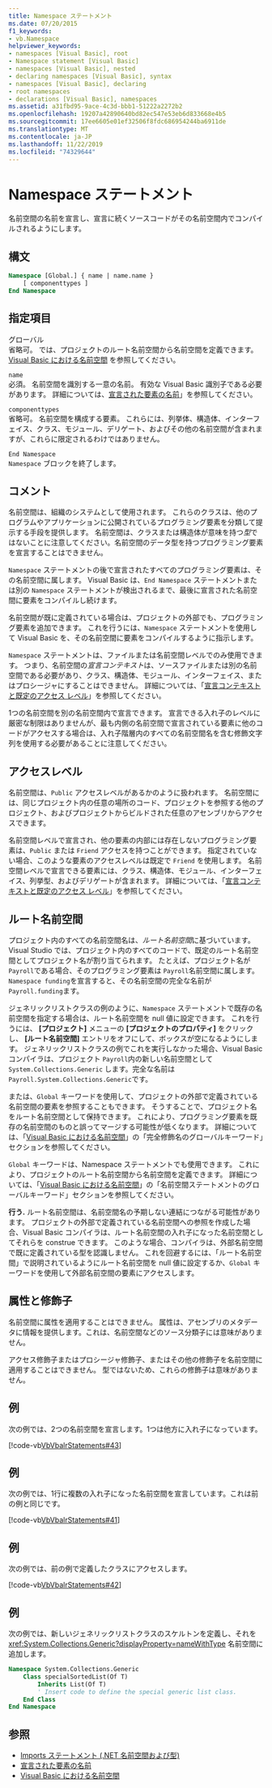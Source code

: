 ```yaml
---
title: Namespace ステートメント
ms.date: 07/20/2015
f1_keywords:
- vb.Namespace
helpviewer_keywords:
- namespaces [Visual Basic], root
- Namespace statement [Visual Basic]
- namespaces [Visual Basic], nested
- declaring namespaces [Visual Basic], syntax
- namespaces [Visual Basic], declaring
- root namespaces
- declarations [Visual Basic], namespaces
ms.assetid: a31fbd95-9ace-4c3d-bbb1-51222a2272b2
ms.openlocfilehash: 19207a42890640bd82ec547e53eb6d833668e4b5
ms.sourcegitcommit: 17ee6605e01ef32506f8fdc686954244ba6911de
ms.translationtype: MT
ms.contentlocale: ja-JP
ms.lasthandoff: 11/22/2019
ms.locfileid: "74329644"
---
```

# <a name="namespace-statement"></a>Namespace ステートメント
名前空間の名前を宣言し、宣言に続くソースコードがその名前空間内でコンパイルされるようにします。  
  
## <a name="syntax"></a>構文  
  
```vb  
Namespace [Global.] { name | name.name }  
    [ componenttypes ]  
End Namespace  
```  
  
## <a name="parts"></a>指定項目  
 グローバル  
 省略可。 では、プロジェクトのルート名前空間から名前空間を定義できます。 [Visual Basic における名前空間](../../../visual-basic/programming-guide/program-structure/namespaces.md) を参照してください。  
  
 `name`  
 必須。 名前空間を識別する一意の名前。 有効な Visual Basic 識別子である必要があります。 詳細については、[宣言された要素の名前](../../../visual-basic/programming-guide/language-features/declared-elements/declared-element-names.md)」を参照してください。  
  
 `componenttypes`  
 省略可。 名前空間を構成する要素。 これらには、列挙体、構造体、インターフェイス、クラス、モジュール、デリゲート、およびその他の名前空間が含まれますが、これらに限定されるわけではありません。  
  
 `End Namespace`  
 `Namespace` ブロックを終了します。  
  
## <a name="remarks"></a>コメント  
 名前空間は、組織のシステムとして使用されます。 これらのクラスは、他のプログラムやアプリケーションに公開されているプログラミング要素を分類して提示する手段を提供します。 名前空間は、クラスまたは構造体が意味を持つ*型*ではないことに注意してください。名前空間のデータ型を持つプログラミング要素を宣言することはできません。  
  
 `Namespace` ステートメントの後で宣言されたすべてのプログラミング要素は、その名前空間に属します。 Visual Basic は、`End Namespace` ステートメントまたは別の `Namespace` ステートメントが検出されるまで、最後に宣言された名前空間に要素をコンパイルし続けます。  
  
 名前空間が既に定義されている場合は、プロジェクトの外部でも、プログラミング要素を追加できます。 これを行うには、`Namespace` ステートメントを使用して Visual Basic を、その名前空間に要素をコンパイルするように指示します。  
  
 `Namespace` ステートメントは、ファイルまたは名前空間レベルでのみ使用できます。 つまり、名前空間の*宣言コンテキスト*は、ソースファイルまたは別の名前空間である必要があり、クラス、構造体、モジュール、インターフェイス、またはプロシージャにすることはできません。 詳細については、「[宣言コンテキストと既定のアクセス レベル](../../../visual-basic/language-reference/statements/declaration-contexts-and-default-access-levels.md)」を参照してください。  
  
 1つの名前空間を別の名前空間内で宣言できます。 宣言できる入れ子のレベルに厳密な制限はありませんが、最も内側の名前空間で宣言されている要素に他のコードがアクセスする場合は、入れ子階層内のすべての名前空間名を含む修飾文字列を使用する必要があることに注意してください。  
  
## <a name="access-level"></a>アクセスレベル  
 名前空間は、`Public` アクセスレベルがあるかのように扱われます。 名前空間には、同じプロジェクト内の任意の場所のコード、プロジェクトを参照する他のプロジェクト、およびプロジェクトからビルドされた任意のアセンブリからアクセスできます。  
  
 名前空間レベルで宣言され、他の要素の内部には存在しないプログラミング要素は、`Public` または `Friend` アクセスを持つことができます。 指定されていない場合、このような要素のアクセスレベルは既定で `Friend` を使用します。 名前空間レベルで宣言できる要素には、クラス、構造体、モジュール、インターフェイス、列挙型、およびデリゲートが含まれます。 詳細については、「[宣言コンテキストと既定のアクセス レベル](../../../visual-basic/language-reference/statements/declaration-contexts-and-default-access-levels.md)」を参照してください。  
  
## <a name="root-namespace"></a>ルート名前空間  
 プロジェクト内のすべての名前空間名は、*ルート名前空間*に基づいています。 Visual Studio では、プロジェクト内のすべてのコードで、既定のルート名前空間としてプロジェクト名が割り当てられます。 たとえば、プロジェクト名が `Payroll`である場合、そのプログラミング要素は `Payroll`名前空間に属します。 `Namespace funding`を宣言すると、その名前空間の完全な名前が `Payroll.funding`ます。  
  
 ジェネリックリストクラスの例のように、`Namespace` ステートメントで既存の名前空間を指定する場合は、ルート名前空間を null 値に設定できます。 これを行うには、 **[プロジェクト]** メニューの **[プロジェクトのプロパティ]** をクリックし、 **[ルート名前空間]** エントリをオフにして、ボックスが空になるようにします。 ジェネリックリストクラスの例でこれを実行しなかった場合、Visual Basic コンパイラは、プロジェクト `Payroll`内の新しい名前空間として `System.Collections.Generic` します。完全な名前は `Payroll.System.Collections.Generic`です。  
  
 または、`Global` キーワードを使用して、プロジェクトの外部で定義されている名前空間の要素を参照することもできます。 そうすることで、プロジェクト名をルート名前空間として保持できます。 これにより、プログラミング要素を既存の名前空間のものと誤ってマージする可能性が低くなります。 詳細については、「[Visual Basic における名前空間](../../../visual-basic/programming-guide/program-structure/namespaces.md)」の「完全修飾名のグローバルキーワード」セクションを参照してください。  
  
 `Global` キーワードは、Namespace ステートメントでも使用できます。 これにより、プロジェクトのルート名前空間から名前空間を定義できます。 詳細については、「[Visual Basic における名前空間](../../../visual-basic/programming-guide/program-structure/namespaces.md)」の「名前空間ステートメントのグローバルキーワード」セクションを参照してください。  
  
 **行う.** ルート名前空間は、名前空間名の予期しない連結につながる可能性があります。 プロジェクトの外部で定義されている名前空間への参照を作成した場合、Visual Basic コンパイラは、ルート名前空間の入れ子になった名前空間としてそれらを construe できます。 このような場合、コンパイラは、外部名前空間で既に定義されている型を認識しません。 これを回避するには、「ルート名前空間」で説明されているようにルート名前空間を null 値に設定するか、`Global` キーワードを使用して外部名前空間の要素にアクセスします。  
  
## <a name="attributes-and-modifiers"></a>属性と修飾子  
 名前空間に属性を適用することはできません。 属性は、アセンブリのメタデータに情報を提供します。これは、名前空間などのソース分類子には意味がありません。  
  
 アクセス修飾子またはプロシージャ修飾子、またはその他の修飾子を名前空間に適用することはできません。 型ではないため、これらの修飾子は意味がありません。  
  
## <a name="example"></a>例  
 次の例では、2つの名前空間を宣言します。1つは他方に入れ子になっています。  
  
 [!code-vb[VbVbalrStatements#43](~/samples/snippets/visualbasic/VS_Snippets_VBCSharp/VbVbalrStatements/VB/Class1.vb#43)]  
  
## <a name="example"></a>例  
 次の例では、1行に複数の入れ子になった名前空間を宣言しています。これは前の例と同じです。  
  
 [!code-vb[VbVbalrStatements#41](~/samples/snippets/visualbasic/VS_Snippets_VBCSharp/VbVbalrStatements/VB/Class1.vb#41)]  
  
## <a name="example"></a>例  
 次の例では、前の例で定義したクラスにアクセスします。  
  
 [!code-vb[VbVbalrStatements#42](~/samples/snippets/visualbasic/VS_Snippets_VBCSharp/VbVbalrStatements/VB/Class1.vb#42)]  
  
## <a name="example"></a>例  
 次の例では、新しいジェネリックリストクラスのスケルトンを定義し、それを <xref:System.Collections.Generic?displayProperty=nameWithType> 名前空間に追加します。  
  
```vb  
Namespace System.Collections.Generic  
    Class specialSortedList(Of T)  
        Inherits List(Of T)  
        ' Insert code to define the special generic list class.  
    End Class  
End Namespace  
```  
  
## <a name="see-also"></a>参照

- [Imports ステートメント (.NET 名前空間および型)](../../../visual-basic/language-reference/statements/imports-statement-net-namespace-and-type.md)
- [宣言された要素の名前](../../../visual-basic/programming-guide/language-features/declared-elements/declared-element-names.md)
- [Visual Basic における名前空間](../../../visual-basic/programming-guide/program-structure/namespaces.md)

